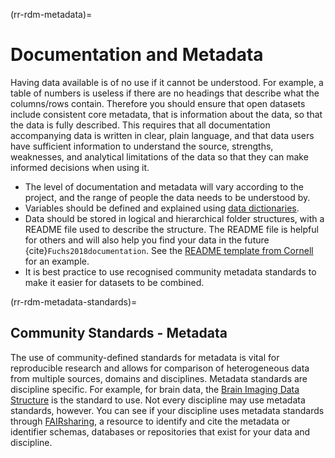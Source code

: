 (rr-rdm-metadata)=
# Documentation and Metadata

Having data available is of no use if it cannot be understood. 
For example, a table of numbers is useless if there are no headings that describe what the columns/rows contain.
Therefore you should ensure that open datasets include consistent core metadata, that is information about the data, so that the data is fully described.
This requires that all documentation accompanying data is written in clear, plain language, and that data users have sufficient information to understand the source, strengths, weaknesses, and analytical limitations of the data so that they can make informed decisions when using it.

- The level of documentation and metadata will vary according to the project, and the range of people the data needs to be understood by.
- Variables should be defined and explained using [data dictionaries](http://help.osf.io/m/bestpractices/l/618767-how-to-make-a-data-dictionary).
- Data should be stored in logical and hierarchical folder structures, with a README file used to describe the structure.
The README file is helpful for others and will also help you find your data in the future {cite}`Fuchs2018documentation`.
See the [README template from Cornell](https://cornell.app.box.com/v/ReadmeTemplate) for an example.
- It is best practice to use recognised community metadata standards to make it easier for datasets to be combined.


(rr-rdm-metadata-standards)=
## Community Standards - Metadata 

The use of community-defined standards for metadata is vital for reproducible research and allows for comparison of heterogeneous data from multiple sources, domains and disciplines. 
Metadata standards are discipline specific. 
For example, for brain data, the [Brain Imaging Data Structure](https://doi.org/10.25504/FAIRsharing.rd1j6t) is the standard to use.
Not every discipline may use metadata standards, however. 
You can see if your discipline uses metadata standards through [FAIRsharing](https://fairsharing.org/), a resource to identify and cite the metadata or identifier schemas, databases or repositories that exist for your data and discipline. 
